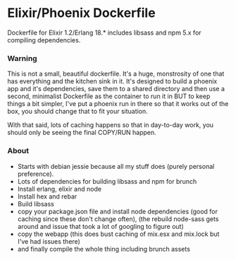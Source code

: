 # Elixir/Phoenix Dockerfile
Dockerfile for Elixir 1.2/Erlang 18.* includes libsass and npm 5.x for compiling dependencies.

### Warning
This is not a small, beautiful dockerfile. It's a huge, monstrosity of one that has everything and
the kitchen sink in it. It's designed to build a phoenix app and it's dependencies, save them to
a shared directory and then use a second, minimalist Dockerfile as the container to run it in BUT to keep things a bit simpler, I've
put a phoenix run in there so that it works out of the box, you should change that to fit your
situation.

With that said, lots of caching happens so that in day-to-day work, you should only be seeing the
final COPY/RUN happen.

### About
- Starts with debian jessie because all my stuff does (purely personal preference).
- Lots of dependencies for building libsass and npm for brunch
- Install erlang, elixir and node
- Install hex and rebar
- Build libsass
- copy your package.json file and install node dependencies (good for caching since these don't
change often), (the rebuild node-sass gets around and issue that took a lot of googling to figure out)
- copy the webapp (this does bust caching of mix.esx and mix.lock but I've had issues there)
- and finally compile the whole thing including brunch assets
